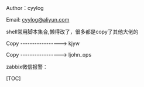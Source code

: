 Author：cyylog

Email: cyylog@aliyun.com

shell常用脚本集合,懒得改了，很多都是copy了其他大佬的

Copy	----------------->	kjyw

Copy	----------------->	ljohn_ops



zabbix微信报警：

[TOC]

